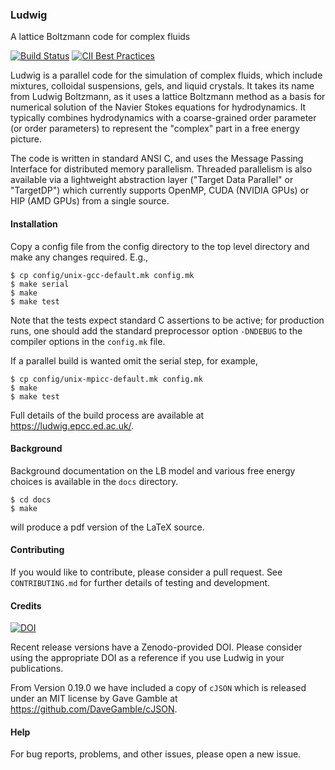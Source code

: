 
### Ludwig

A lattice Boltzmann code for complex fluids

[![Build Status](https://travis-ci.com/ludwig-cf/ludwig.svg?branch=develop)](https://travis-ci.com/ludwig-cf/ludwig)
[![CII Best Practices](https://bestpractices.coreinfrastructure.org/projects/1998/badge)](https://bestpractices.coreinfrastructure.org/projects/1998)


Ludwig is a parallel code for the simulation of complex fluids, which
include mixtures, colloidal suspensions, gels, and liquid crystals.
It takes its name from Ludwig Boltzmann, as it uses a lattice Boltzmann
method as a basis for numerical solution of the Navier Stokes equations
for hydrodynamics. It typically combines hydrodynamics with a coarse-grained
order parameter (or order parameters) to represent the "complex" part
in a free energy picture.

The code is written in standard ANSI C, and uses the Message Passing
Interface for distributed memory parallelism. Threaded parallelism is
also available via a lightweight abstraction layer ("Target Data Parallel"
or "TargetDP") which currently supports OpenMP, CUDA (NVIDIA GPUs) or
HIP (AMD GPUs) from a single source.

#### Installation

Copy a config file from the config directory to
the top level directory and make any changes required. E.g.,

```
$ cp config/unix-gcc-default.mk config.mk
$ make serial
$ make
$ make test
```
Note that the tests expect standard C assertions to be active; for
production runs, one should add the standard preprocessor option
`-DNDEBUG` to the compiler options in the `config.mk` file.

If a parallel build is wanted omit the serial step, for example,
```
$ cp config/unix-mpicc-default.mk config.mk
$ make
$ make test
```


Full details of the build process are available at
<a href = "https://ludwg.epcc.ed.ac.uk/">https://ludwig.epcc.ed.ac.uk/</a>.

#### Background

Background documentation on the LB model and various free energy choices
is available in the `docs` directory.
```
$ cd docs
$ make
```
will produce a pdf version of the LaTeX source.

#### Contributing

If you would like to contribute, please consider a pull request.
See `CONTRIBUTING.md` for further details of testing and
development.


#### Credits

[![DOI](https://zenodo.org/badge/137508275.svg)](https://zenodo.org/badge/latestdoi/137508275)

Recent release versions have a Zenodo-provided DOI. Please consider using the
appropriate DOI as a reference if you use Ludwig in your publications.

From Version 0.19.0 we have included a copy of `cJSON` which is released
under an MIT license by Gave Gamble at https://github.com/DaveGamble/cJSON.

#### Help


For bug reports, problems, and other issues, please open a new issue.



